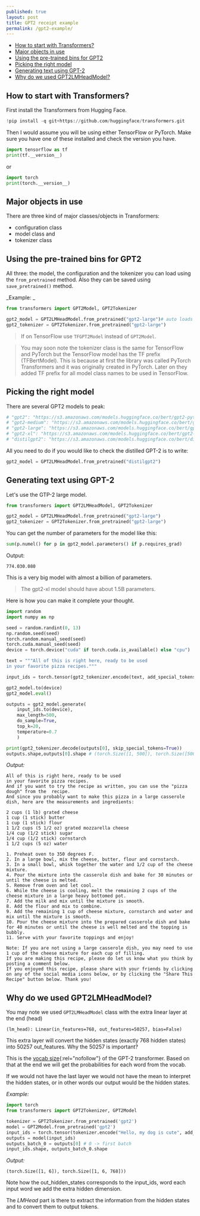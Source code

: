 ```yaml
---
published: true
layout: post
title: GPT2 receipt example
permalink: /gpt2-example/
---
```

- [How to start with Transformers?](#how-to-start-with-transformers)
- [Major objects in use](#major-objects-in-use)
- [Using the pre-trained bins for GPT2](#using-the-pre-trained-bins-for-gpt2)
- [Picking the right model](#picking-the-right-model)
- [Generating text using GPT-2](#generating-text-using-gpt-2)
- [Why do we used GPT2LMHeadModel?](#why-do-we-used-gpt2lmheadmodel)


## How to start with Transformers?

First install the Transformers from Hugging Face.

```python
!pip install -q git+https://github.com/huggingface/transformers.git
```

Then I would assume you will be using either TensorFlow or PyTorch. Make sure you have one of these installed and check the version you have.

```python
import tensorflow as tf
print(tf.__version__)
```
or 

```python
import torch
print(torch.__version__)
```


## Major objects in use

There are three kind of major classes/objects in Transformers:

* configuration class
* model class and
* tokenizer class

## Using the pre-trained bins for GPT2

All three: the model, the configuration and the tokenizer you can load using the `from_pretrained` method. Also they can be saved using `save_pretrained()` method.

_Example: _

```python
from transformers import GPT2Model, GPT2Tokenizer

gpt2_model = GPT2LMHeadModel.from_pretrained("gpt2-large")# auto loads the config
gpt2_tokenizer = GPT2Tokenizer.from_pretrained("gpt2-large")
```

> If on TensorFlow use `TFGPT2Model` instead of `GPT2Model`. 

> You may soon note the tokenizer class is the same for TensorFlow and PyTorch but the TensorFlow model has the TF prefix (TFBertModel). This is because at first the library was called PyTorch Transformers and it was originally created in PyTorch. Later on they added TF prefix for all model class names to be used in TensorFlow.

## Picking the right model

There are several GPT2 models to peak:
```python
# "gpt2": "https://s3.amazonaws.com/models.huggingface.co/bert/gpt2-pytorch_model.bin"
# "gpt2-medium": "https://s3.amazonaws.com/models.huggingface.co/bert/gpt2-medium-pytorch_model.bin"
# "gpt2-large": "https://s3.amazonaws.com/models.huggingface.co/bert/gpt2-large-pytorch_model.bin"
# "gpt2-xl": "https://s3.amazonaws.com/models.huggingface.co/bert/gpt2-xl-pytorch_model.bin"
# "distilgpt2": "https://s3.amazonaws.com/models.huggingface.co/bert/distilgpt2-pytorch_model.bin"
```

All you need to do if you would like to check the distilled GPT-2 is to write:

```python
gpt2_model = GPT2LMHeadModel.from_pretrained("distilgpt2")
```

## Generating text using GPT-2

Let's use the GTP-2 large model.

```python
from transformers import GPT2LMHeadModel, GPT2Tokenizer

gpt2_model = GPT2LMHeadModel.from_pretrained("gpt2-large")
gpt2_tokenizer = GPT2Tokenizer.from_pretrained("gpt2-large")
```

You can get the number of parameters for the model like this:

```python
sum(p.numel() for p in gpt2_model.parameters() if p.requires_grad)
```

Output:
```
774.030.080
```
This is a very big model with almost a billion of parameters.

> The gpt2-xl model should have about 1.5B parameters.

Here is how you can make it complete your thought.

```python
import random
import numpy as np

seed = random.randint(0, 13)
np.random.seed(seed)
torch.random.manual_seed(seed)
torch.cuda.manual_seed(seed)
device = torch.device("cuda" if torch.cuda.is_available() else "cpu")

text = """All of this is right here, ready to be used
in your favorite pizza recipes."""

input_ids = torch.tensor(gpt2_tokenizer.encode(text, add_special_tokens=True)).unsqueeze(0) # bs=1

gpt2_model.to(device)
gpt2_model.eval()

outputs = gpt2_model.generate(
    input_ids.to(device), 
    max_length=500,
    do_sample=True,
    top_k=20,
    temperature=0.7
    )

print(gpt2_tokenizer.decode(outputs[0], skip_special_tokens=True))
outputs.shape,outputs[0].shape # (torch.Size([1, 500]), torch.Size([500]))
```

_Output:_
```
All of this is right here, ready to be used
in your favorite pizza recipes.
And if you want to try the recipe as written, you can use the "pizza dough" from the  recipe.
And since you probably want to make this pizza in a large casserole dish, here are the measurements and ingredients:

2 cups (1 lb) grated cheese
1 cup (1 stick) butter
1 cup (1 stick) flour
1 1/2 cups (5 1/2 oz) grated mozzarella cheese
1/4 cup (1/2 stick) sugar
1/4 cup (1/2 stick) cornstarch
1 1/2 cups (5 oz) water

1. Preheat oven to 350 degrees F.
2. In a large bowl, mix the cheese, butter, flour and cornstarch.
3. In a small bowl, whisk together the water and 1/2 cup of the cheese mixture.
4. Pour the mixture into the casserole dish and bake for 30 minutes or until the cheese is melted.
5. Remove from oven and let cool.
6. While the cheese is cooling, melt the remaining 2 cups of the cheese mixture in a large heavy bottomed pot.
7. Add the milk and mix until the mixture is smooth.
8. Add the flour and mix to combine.
9. Add the remaining 1 cup of cheese mixture, cornstarch and water and mix until the mixture is smooth.
10. Pour the cheese mixture into the prepared casserole dish and bake for 40 minutes or until the cheese is well melted and the topping is bubbly.
11. Serve with your favorite toppings and enjoy!

Note: If you are not using a large casserole dish, you may need to use 1 cup of the cheese mixture for each cup of filling.
If you are making this recipe, please do let us know what you think by posting a comment below.
If you enjoyed this recipe, please share with your friends by clicking on any of the social media icons below, or by clicking the "Share This Recipe" button below. Thank you!
```

## Why do we used GPT2LMHeadModel?

You may note we used `GPT2LMHeadModel` class with the extra linear layer at the end (head)

```
(lm_head): Linear(in_features=768, out_features=50257, bias=False)
```

This extra layer will convert the hidden states (exactly 768 hidden states) into 50257 out_features. Why the 50257 is important?

This is the [vocab size](/https://huggingface.co/transformers/model_doc/gpt2.html#gpt2config){:rel="nofollow"} of the GPT-2 transformer. Based on that at the end we will get the probabilities for each word from the vocab.

If we would not have the last layer we would not have the mean to interpret the hidden states, or in other words our output would be the hidden states.

_Example:_

```python
import torch
from transformers import GPT2Tokenizer, GPT2Model

tokenizer = GPT2Tokenizer.from_pretrained('gpt2')
model = GPT2Model.from_pretrained('gpt2')
input_ids = torch.tensor(tokenizer.encode("Hello, my dog is cute", add_special_tokens=True)).unsqueeze(0)  # bs=1
outputs = model(input_ids)
outputs_batch_0 = outputs[0] # 0 -> first batch
input_ids.shape, outputs_batch_0.shape
```

_Output:_
```
(torch.Size([1, 6]), torch.Size([1, 6, 768]))
```

Note how the out_hidden_states corresponds to the input_ids, word each input word we add the extra hidden dimension.

The _LMHead_ part is there to extract the information from the hidden states and to convert them to output tokens.

